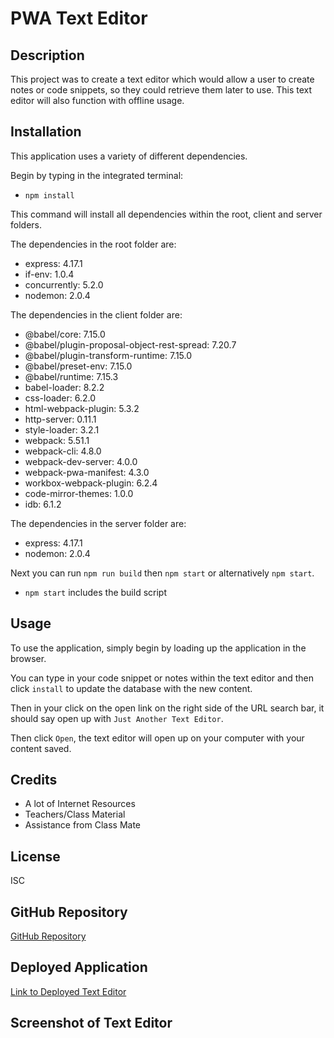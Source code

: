# PWA Text Editor

## Description

This project was to create a text editor which would allow a user to create notes or code snippets, so they could retrieve them later to use. This text editor will also function with offline usage.

## Installation

This application uses a variety of different dependencies.

Begin by typing in the integrated terminal:

- `npm install`

This command will install all dependencies within the root, client and server folders.

The dependencies in the root folder are:

- express: 4.17.1
- if-env: 1.0.4
- concurrently: 5.2.0
- nodemon: 2.0.4

The dependencies in the client folder are:

- @babel/core: 7.15.0
- @babel/plugin-proposal-object-rest-spread: 7.20.7
- @babel/plugin-transform-runtime: 7.15.0
- @babel/preset-env: 7.15.0
- @babel/runtime: 7.15.3
- babel-loader: 8.2.2
- css-loader: 6.2.0
- html-webpack-plugin: 5.3.2
- http-server: 0.11.1
- style-loader: 3.2.1
- webpack: 5.51.1
- webpack-cli: 4.8.0
- webpack-dev-server: 4.0.0
- webpack-pwa-manifest: 4.3.0
- workbox-webpack-plugin: 6.2.4
- code-mirror-themes: 1.0.0
- idb: 6.1.2

The dependencies in the server folder are:

- express: 4.17.1
- nodemon: 2.0.4

Next you can run `npm run build` then `npm start` or alternatively `npm start`.

- `npm start` includes the build script

## Usage

To use the application, simply begin by loading up the application in the browser. 

You can type in your code snippet or notes within the text editor and then click `install` to update the database with the new content.

Then in your click on the open link on the right side of the URL search bar, it should say open up with `Just Another Text Editor`.

Then click `Open`, the text editor will open up on your computer with your content saved.

## Credits

- A lot of Internet Resources 
- Teachers/Class Material
- Assistance from Class Mate

## License

ISC

## GitHub Repository

[GitHub Repository](https://github.com/HarryP-GitHub/Text-Editor)

## Deployed Application

[Link to Deployed Text Editor]()

## Screenshot of Text Editor

![]()